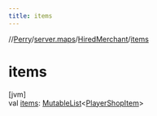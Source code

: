 ```yaml
---
title: items
---
```

//[Perry](../../../index.html)/[server.maps](../index.html)/[HiredMerchant](index.html)/[items](items.html)



# items



[jvm]\
val [items](items.html): [MutableList](https://kotlinlang.org/api/latest/jvm/stdlib/kotlin.collections/-mutable-list/index.html)<[PlayerShopItem](../../server/-player-shop-item/index.html)>





